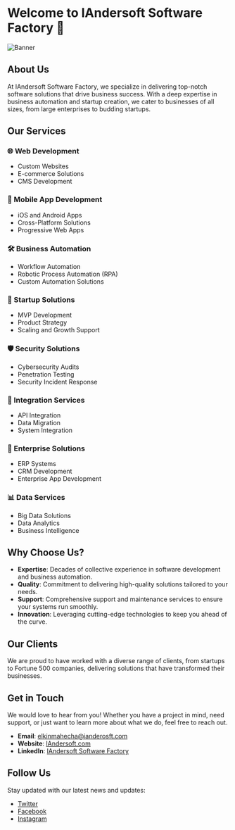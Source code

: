 # Welcome to IAndersoft Software Factory 🚀

![Banner](https://your-image-link.com/banner.jpg)

## About Us

At IAndersoft Software Factory, we specialize in delivering top-notch software solutions that drive business success. With a deep expertise in business automation and startup creation, we cater to businesses of all sizes, from large enterprises to budding startups.

## Our Services

### 🌐 Web Development
- Custom Websites
- E-commerce Solutions
- CMS Development

### 📱 Mobile App Development
- iOS and Android Apps
- Cross-Platform Solutions
- Progressive Web Apps

### 🛠 Business Automation
- Workflow Automation
- Robotic Process Automation (RPA)
- Custom Automation Solutions

### 🚀 Startup Solutions
- MVP Development
- Product Strategy
- Scaling and Growth Support

### 🛡 Security Solutions
- Cybersecurity Audits
- Penetration Testing
- Security Incident Response

### 🧩 Integration Services
- API Integration
- Data Migration
- System Integration

### 🏢 Enterprise Solutions
- ERP Systems
- CRM Development
- Enterprise App Development

### 📊 Data Services
- Big Data Solutions
- Data Analytics
- Business Intelligence

## Why Choose Us?

- **Expertise**: Decades of collective experience in software development and business automation.
- **Quality**: Commitment to delivering high-quality solutions tailored to your needs.
- **Support**: Comprehensive support and maintenance services to ensure your systems run smoothly.
- **Innovation**: Leveraging cutting-edge technologies to keep you ahead of the curve.

## Our Clients

We are proud to have worked with a diverse range of clients, from startups to Fortune 500 companies, delivering solutions that have transformed their businesses.

## Get in Touch

We would love to hear from you! Whether you have a project in mind, need support, or just want to learn more about what we do, feel free to reach out.

- **Email**: elkinmahecha@ianderosft.com
- **Website**: [IAndersoft.com](https://www.iandersoft.com)
- **LinkedIn**: [IAndersoft Software Factory](https://www.linkedin.com/company/89811535/admin/feed/posts/)

## Follow Us

Stay updated with our latest news and updates:

- [Twitter](https://twitter.com/iandersoft)
- [Facebook](https://www.facebook.com/profile.php?id=61553039231212)
- [Instagram](https://instagram.com/iandersoft)

